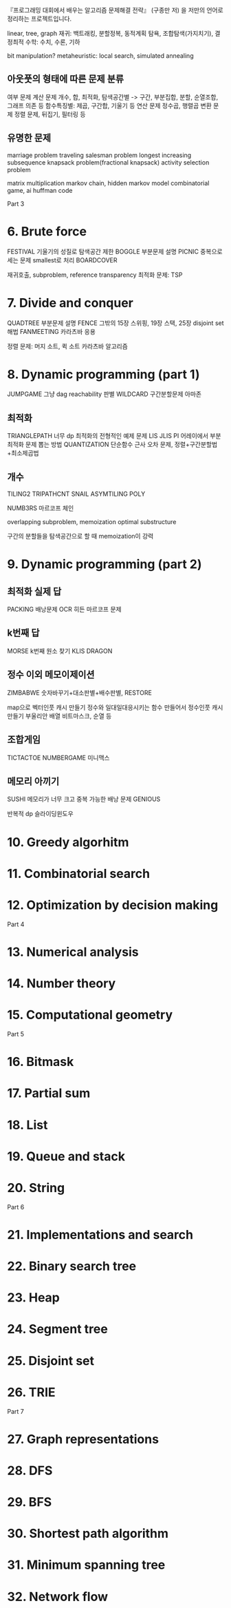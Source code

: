 『프로그래밍 대회에서 배우는 알고리즘 문제해결 전략』 (구종만 저) 을 저만의 언어로 정리하는 프로젝트입니다.

linear, tree, graph
재귀: 백트래킹, 분할정복, 동적계획
탐욕, 조합탐색(가지치기), 결정최적
수학: 수치, 수론, 기하

bit manipulation?
metaheuristic: local search, simulated annealing


## 아웃풋의 형태에 따른 문제 분류
여부 문제
계산 문제
	개수, 합, 최적화,
	탐색공간별 -> 구간, 부분집합, 분할, 순열조합, 그래프 의존 등
	함수특징별: 제곱, 구간합, 기울기 등
연산 문제
	정수곱, 행렬곱
변환 문제
	정렬 문제, 뒤집기, 필터링 등


## 유명한 문제
marriage problem
traveling salesman problem
longest increasing subsequence
knapsack problem(fractional knapsack)
activity selection problem

matrix multiplication
markov chain, hidden markov model
combinatorial game, ai
huffman code


Part 3

# 6. Brute force
FESTIVAL 기울기의 성질로 탐색공간 제한
BOGGLE 부분문제 설명
PICNIC 중복으로 세는 문제 smallest로 처리
BOARDCOVER 

재귀호출, subproblem, reference transparency
최적화 문제: TSP

# 7. Divide and conquer
QUADTREE 부분문제 설명
FENCE 그밖의 15장 스위핑, 19장 스택, 25장 disjoint set 해법
FANMEETING 카라츠바 응용

정렬 문제: 머지 소트, 퀵 소트
카라츠바 알고리즘





# 8. Dynamic programming (part 1)
JUMPGAME 그냥 dag reachability 판별
WILDCARD 구간분할문제 아마존

## 최적화
TRIANGLEPATH 너무 dp 최적화의 전형적인 예제 문제
LIS JLIS PI 어레이에서 부분최적화 문제 뽑는 방법
QUANTIZATION 단순함수 근사 오차 문제, 정렬+구간분할법+최소제곱법

## 개수
TILING2
TRIPATHCNT
SNAIL
ASYMTILING
POLY

NUMB3RS 마르코프 체인

overlapping subproblem, memoization
optimal substructure

구간의 분할들을 탐색공간으로 할 때 memoization이 강력







# 9. Dynamic programming (part 2)
## 최적화 실제 답
PACKING 배낭문제
OCR 히든 마르코프 문제

## k번째 답
MORSE k번째 원소 찾기
KLIS
DRAGON

## 정수 이외 메모이제이션
ZIMBABWE 숫자바꾸기+대소판별+배수판별, 
RESTORE

map으로 벡터인풋 캐시 만들기
정수와 일대일대응시키는 함수 만들어서 정수인풋 캐시 만들기
	부울리안 배열 비트마스크, 순열 등

## 조합게임
TICTACTOE
NUMBERGAME 미니맥스

## 메모리 아끼기
SUSHI 메모리가 너무 크고 중복 가능한 배낭 문제
GENIOUS

반복적 dp 슬라이딩윈도우







# 10. Greedy algorhitm

# 11. Combinatorial search

# 12. Optimization by decision making


Part 4

# 13. Numerical analysis

# 14. Number theory

# 15. Computational geometry


Part 5

# 16. Bitmask

# 17. Partial sum

# 18. List

# 19. Queue and stack

# 20. String


Part 6

# 21. Implementations and search

# 22. Binary search tree

# 23. Heap

# 24. Segment tree

# 25. Disjoint set

# 26. TRIE


Part 7

# 27. Graph representations

# 28. DFS

# 29. BFS

# 30. Shortest path algorithm

# 31. Minimum spanning tree

# 32. Network flow